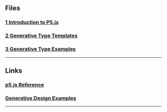 ## Files

### [1 Introduction to P5.js](documents/1_Introduction_to_p5js.pdf)

### [2 Generative Type Templates](documents/2_Templates.zip)

### [3 Generative Type Examples](documents/3_Examples.zip)

---

## Links

### [p5.js Reference](https://p5js.org/reference/)

### [Generative Design Examples](http://www.generative-gestaltung.de/2/)

---
